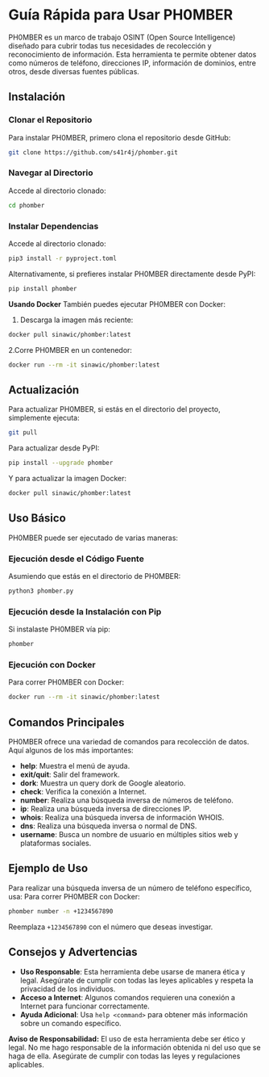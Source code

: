 # Guía Rápida para Usar PH0MBER

PH0MBER es un marco de trabajo OSINT (Open Source Intelligence) diseñado para cubrir todas tus necesidades de recolección y reconocimiento de información. Esta herramienta te permite obtener datos como números de teléfono, direcciones IP, información de dominios, entre otros, desde diversas fuentes públicas.

## Instalación

### Clonar el Repositorio

Para instalar PH0MBER, primero clona el repositorio desde GitHub:

```bash
git clone https://github.com/s41r4j/phomber.git
```

### Navegar al Directorio

Accede al directorio clonado:

```bash
cd phomber
```

### Instalar Dependencias

Accede al directorio clonado:

```bash
pip3 install -r pyproject.toml
```

Alternativamente, si prefieres instalar PH0MBER directamente desde PyPI:
```bash
pip install phomber
```

**Usando Docker**
También puedes ejecutar PH0MBER con Docker:
 1. Descarga la imagen más reciente:
```bash
docker pull sinawic/phomber:latest
```
 2.Corre PH0MBER en un contenedor:
```bash
docker run --rm -it sinawic/phomber:latest
```

## Actualización

Para actualizar PH0MBER, si estás en el directorio del proyecto, simplemente ejecuta:
```bash
git pull
```

Para actualizar desde PyPI:
```bash
pip install --upgrade phomber
```

Y para actualizar la imagen Docker:
```bash
docker pull sinawic/phomber:latest
```

## Uso Básico

PH0MBER puede ser ejecutado de varias maneras:

### Ejecución desde el Código Fuente
Asumiendo que estás en el directorio de PH0MBER:
```bash
python3 phomber.py
```

### Ejecución desde la Instalación con Pip
Si instalaste PH0MBER vía pip:
```bash
phomber
```
### Ejecución con Docker
Para correr PH0MBER con Docker:
```bash
docker run --rm -it sinawic/phomber:latest
```
## Comandos Principales

PH0MBER ofrece una variedad de comandos para recolección de datos. Aquí algunos de los más importantes:

- **help**: Muestra el menú de ayuda.
- **exit/quit**: Salir del framework.
- **dork**: Muestra un query dork de Google aleatorio.
- **check**: Verifica la conexión a Internet.
- **number**: Realiza una búsqueda inversa de números de teléfono.
- **ip**: Realiza una búsqueda inversa de direcciones IP.
- **whois**: Realiza una búsqueda inversa de información WHOIS.
- **dns**: Realiza una búsqueda inversa o normal de DNS.
- **username**: Busca un nombre de usuario en múltiples sitios web y plataformas sociales.


## Ejemplo de Uso
Para realizar una búsqueda inversa de un número de teléfono específico, usa:
Para correr PH0MBER con Docker:
```bash
phomber number -n +1234567890
```
Reemplaza `+1234567890` con el número que deseas investigar.

## Consejos y Advertencias

- **Uso Responsable**: Esta herramienta debe usarse de manera ética y legal. Asegúrate de cumplir con todas las leyes aplicables y respeta la privacidad de los individuos.
- **Acceso a Internet**: Algunos comandos requieren una conexión a Internet para funcionar correctamente.
- **Ayuda Adicional**: Usa `help <command>` para obtener más información sobre un comando específico.

**Aviso de Responsabilidad:** El uso de esta herramienta debe ser ético y legal. No me hago responsable de la información obtenida ni del uso que se haga de ella. Asegúrate de cumplir con todas las leyes y regulaciones aplicables.














